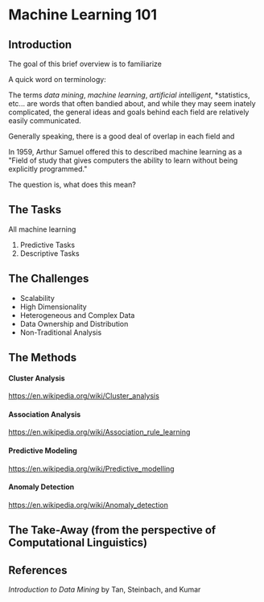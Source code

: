 # Machine Learning 101

## Introduction

The goal of this brief overview is to familiarize 

A quick word on terminology:

The terms *data mining*, *machine learning*, *artificial intelligent*, *statistics, etc... are words that often bandied about, and while they may seem inately complicated, the general ideas and goals behind each field are relatively easily communicated.

Generally speaking, there is a good deal of overlap in each field and 

In 1959, Arthur Samuel offered this to described machine learning as a "Field of study that gives computers the ability to learn without being explicitly programmed."

The question is, what does this mean?

## The Tasks

All machine learning

1. Predictive Tasks
2. Descriptive Tasks


## The Challenges

* Scalability
* High Dimensionality
* Heterogeneous and Complex Data
* Data Ownership and Distribution
* Non-Traditional Analysis

## The Methods

#### Cluster Analysis

https://en.wikipedia.org/wiki/Cluster_analysis

#### Association Analysis

https://en.wikipedia.org/wiki/Association_rule_learning

#### Predictive Modeling

https://en.wikipedia.org/wiki/Predictive_modelling

#### Anomaly Detection

https://en.wikipedia.org/wiki/Anomaly_detection

## The Take-Away (from the perspective of Computational Linguistics)

## References

*Introduction to Data Mining* by Tan, Steinbach, and Kumar

